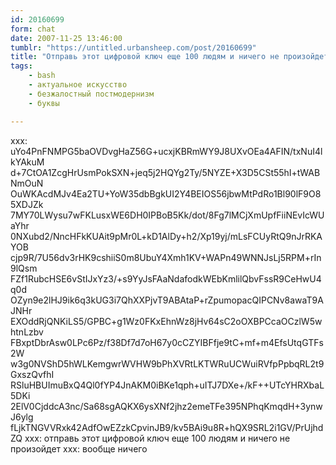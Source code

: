 ```yaml
---
id: 20160699
form: chat
date: 2007-11-25 13:46:00
tumblr: "https://untitled.urbansheep.com/post/20160699"
title: "Отправь этот цифровой ключ еще 100 людям и ничего не произойдет"
tags:
    - bash
    - актуальное искусство
    - безжалостный постмодернизм
    - буквы

---
```


xxx: uYo4PnFNMPG5baOVDvgHaZ56G+ucxjKBRmWY9J8UXvOEa4AFIN/txNuI4lkYAkuM d+7CtOA1ZcgHrUsmPokSXN+jeq5j2HQYg2Ty/5NYZE+X3D5CSt55hI+tWABNmOuN OuWKAcdMJv4Ea2TU+YoW35dbBgkUI2Y4BEIOS56jbwMtPdRo1Bl90lF9O85XDJZk 7MY70LWysu7wFKLusxWE6DH0IPBoB5Kk/dot/8Fg7lMCjXmUpfFiiNEvIcWUaYhr 0NXubd2/NncHFkKUAit9pMr0L+kD1AlDy+h2/Xp19yj/mLsFCUyRtQ9nJrRKAYOB cjp9R/7U56dv3rHK9cshiiS0m8UbuY4Xmh1KV+WAPn49WNNJsLj5RPM+rIn9lQsm FZf1RubcHSE6vStIJxYz3/+s9YyJsFAaNdafodkWEbKmlilQbvFssR9CeHwU4q0d OZyn9e2lHJ9ik6q3kUG3i7QhXXPjvT9ABAtaP+rZpumopacQIPCNv8awaT9AJNHr EXOddRjQNKiLS5/GPBC+g1Wz0FKxEhnWz8jHv64sC2oOXBPCcaOCzlW5whtnLzbv FBxptDbrAsw0LPc6Pz/f38Df7d7oH67y0cCZYIBFfje9tC+mf+m4EfsUtqGTFs2W w3g0NVShD5hWLKemgwrWVHW9bPhXVRtLKTWRuUCWuiRVfpPpbqRL2t9GxszQvfhI RSluHBUImuBxQ4Ql0fYP4JnAKM0iBKe1qph+uITJ7DXe+/kF++UTcYHRXbaL5DKi 2ElV0CjddcA3nc/Sa68sgAQKX6ysXNf2jhz2emeTFe395NPhqKmqdH+3ynwJ6ylg fLjkTNGVVRxk42AdfOwEZzkCpvinJB9/kv5BAi9u8R+hQX9SRL2i1GV/PrUjhdZQ
xxx: отправь этот цифровой ключ еще 100 людям и ничего не произойдет
xxx: вообще ничего

